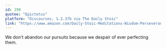 ```yaml
---
id: 190
quotee: "Epictetus"
platform: "Discourses, 1.2.37b via The Daily Stoic"
link: "https://www.amazon.com/Daily-Stoic-Meditations-Wisdom-Perseverance-ebook/dp/B01HNJIJB2/ref=sr_1_1?ie=UTF8&qid=1493176790&sr=8-1&keywords=the+daily+stoic"
---
```


We don't abandon our pursuits because we despair of ever perfecting them.
